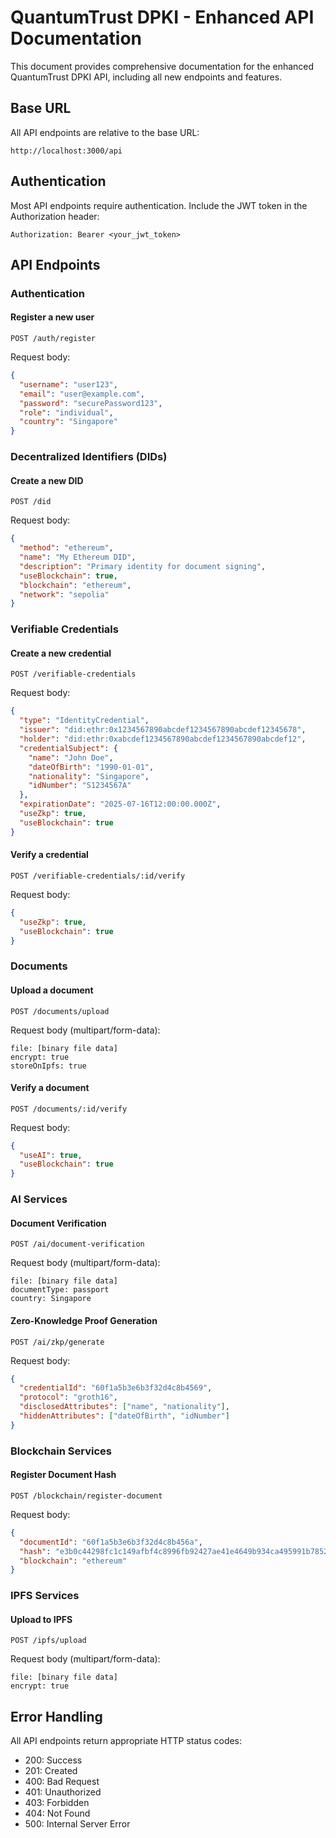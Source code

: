 # QuantumTrust DPKI - Enhanced API Documentation

This document provides comprehensive documentation for the enhanced QuantumTrust DPKI API, including all new endpoints and features.

## Base URL

All API endpoints are relative to the base URL:

```
http://localhost:3000/api
```

## Authentication

Most API endpoints require authentication. Include the JWT token in the Authorization header:

```
Authorization: Bearer <your_jwt_token>
```

## API Endpoints

### Authentication

#### Register a new user

```
POST /auth/register
```

Request body:
```json
{
  "username": "user123",
  "email": "user@example.com",
  "password": "securePassword123",
  "role": "individual",
  "country": "Singapore"
}
```

### Decentralized Identifiers (DIDs)

#### Create a new DID

```
POST /did
```

Request body:
```json
{
  "method": "ethereum",
  "name": "My Ethereum DID",
  "description": "Primary identity for document signing",
  "useBlockchain": true,
  "blockchain": "ethereum",
  "network": "sepolia"
}
```

### Verifiable Credentials

#### Create a new credential

```
POST /verifiable-credentials
```

Request body:
```json
{
  "type": "IdentityCredential",
  "issuer": "did:ethr:0x1234567890abcdef1234567890abcdef12345678",
  "holder": "did:ethr:0xabcdef1234567890abcdef1234567890abcdef12",
  "credentialSubject": {
    "name": "John Doe",
    "dateOfBirth": "1990-01-01",
    "nationality": "Singapore",
    "idNumber": "S1234567A"
  },
  "expirationDate": "2025-07-16T12:00:00.000Z",
  "useZkp": true,
  "useBlockchain": true
}
```

#### Verify a credential

```
POST /verifiable-credentials/:id/verify
```

Request body:
```json
{
  "useZkp": true,
  "useBlockchain": true
}
```

### Documents

#### Upload a document

```
POST /documents/upload
```

Request body (multipart/form-data):
```
file: [binary file data]
encrypt: true
storeOnIpfs: true
```

#### Verify a document

```
POST /documents/:id/verify
```

Request body:
```json
{
  "useAI": true,
  "useBlockchain": true
}
```

### AI Services

#### Document Verification

```
POST /ai/document-verification
```

Request body (multipart/form-data):
```
file: [binary file data]
documentType: passport
country: Singapore
```

#### Zero-Knowledge Proof Generation

```
POST /ai/zkp/generate
```

Request body:
```json
{
  "credentialId": "60f1a5b3e6b3f32d4c8b4569",
  "protocol": "groth16",
  "disclosedAttributes": ["name", "nationality"],
  "hiddenAttributes": ["dateOfBirth", "idNumber"]
}
```

### Blockchain Services

#### Register Document Hash

```
POST /blockchain/register-document
```

Request body:
```json
{
  "documentId": "60f1a5b3e6b3f32d4c8b456a",
  "hash": "e3b0c44298fc1c149afbf4c8996fb92427ae41e4649b934ca495991b7852b855",
  "blockchain": "ethereum"
}
```

### IPFS Services

#### Upload to IPFS

```
POST /ipfs/upload
```

Request body (multipart/form-data):
```
file: [binary file data]
encrypt: true
```

## Error Handling

All API endpoints return appropriate HTTP status codes:

- 200: Success
- 201: Created
- 400: Bad Request
- 401: Unauthorized
- 403: Forbidden
- 404: Not Found
- 500: Internal Server Error
